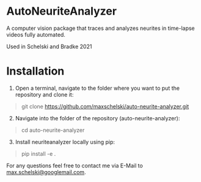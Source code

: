 # AutoNeuriteAnalyzer
A computer vision package that traces and analyzes neurites in time-lapse videos fully automated.

Used in Schelski and Bradke 2021

# Installation

1. Open a terminal, navigate to the folder where you want to put the repository and clone it:
> git clone https://github.com/maxschelski/auto-neurite-analyzer.git
2. Navigate into the folder of the repository (auto-neurite-analyzer):
> cd auto-neurite-analyzer
3. Install neuriteanalyzer locally using pip:
> pip install -e .

For any questions feel free to contact me via E-Mail to max.schelski@googlemail.com.
